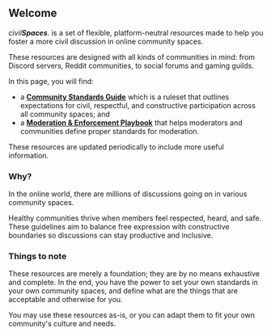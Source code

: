 <!--

    Welcome Page

    Please DO NOT make any major changes to this file if you are not a collaborator,
    unless if you are fixing a typo or a formatting error (in this case it is better
    if you raise an issue in the repository page instead and we will fix it on our own).

-->

## Welcome

*civil**Spaces**.* is a set of flexible, platform-neutral resources made to help you foster a more civil discussion in online community spaces.

These resources are designed with all kinds of communities in mind: from Discord servers, Reddit communities, to social forums and gaming guilds.

In this page, you will find:
- a **[Community Standards Guide](standards.md "Community Standards Guide")** which is a ruleset that outlines expectations for civil, respectful, and constructive participation across all community spaces; and
- a **[Moderation & Enforcement Playbook](enforcement.md "Moderation & Enforcement Playbook")** that helps moderators and communities define proper standards for moderation.

These resources are updated periodically to include more useful information.

### Why?

In the online world, there are millions of discussions going on in various community spaces.

Healthy communities thrive when members feel respected, heard, and safe. These guidelines aim to balance free expression with constructive boundaries so discussions can stay productive and inclusive.

### Things to note

These resources are merely a foundation; they are by no means exhaustive and complete. In the end, you have the power to set your own standards in your own community spaces, and define what are the things that are acceptable and otherwise for you.

You may use these resources as-is, or you can adapt them to fit your own community's culture and needs.